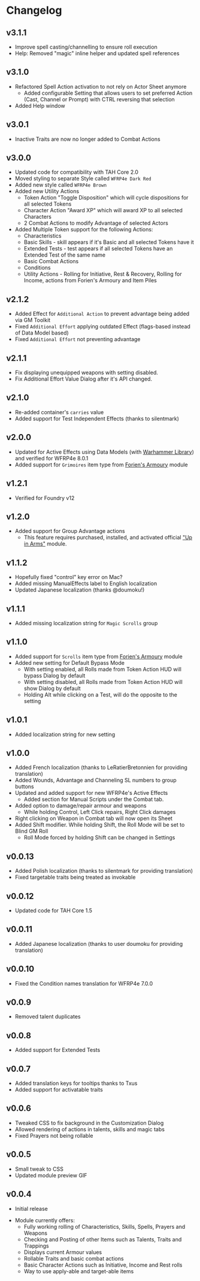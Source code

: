 # Changelog

## v3.1.1
* Improve spell casting/channelling to ensure roll execution
* Help: Removed "magic" inline helper and updated spell references

## v3.1.0
* Refactored Spell Action activation to not rely on Actor Sheet anymore
  * Added configurable Setting that allows users to set preferred Action (Cast, Channel or Prompt) with CTRL reversing that selection
* Added Help window

## v3.0.1
* Inactive Traits are now no longer added to Combat Actions

## v3.0.0
* Updated code for compatibility with TAH Core 2.0
* Moved styling to separate Style called `WFRP4e Dark Red`
* Added new style called `WFRP4e Brown`
* Added new Utility Actions
  * Token Action "Toggle Disposition" which will cycle dispositions for all selected Tokens
  * Character Action "Award XP" which will award XP to all selected Characters
  * 2 Combat Actions to modify Advantage of selected Actors
* Added Multiple Token support for the following Actions:
  * Characteristics 
  * Basic Skills - skill appears if it's Basic and all selected Tokens have it
  * Extended Tests - test appears if all selected Tokens have an Extended Test of the same name
  * Basic Combat Actions
  * Conditions
  * Utility Actions - Rolling for Initiative, Rest & Recovery, Rolling for Income, actions from Forien's Armoury and Item Piles

## v2.1.2
* Added Effect for `Additional Action` to prevent advantage being added via GM Toolkit
* Fixed `Additional Effort` applying outdated Effect (flags-based instead of Data Model based)
* Fixed `Additional Effort` not preventing advantage

## v2.1.1
* Fix displaying unequipped weapons with setting disabled.
* Fix Additional Effort Value Dialog after it's API changed.

## v2.1.0
* Re-added container's `carries` value
* Added support for Test Independent Effects (thanks to silentmark)

## v2.0.0
* Updated for Active Effects using Data Models (with [Warhammer Library](https://foundryvtt.com/packages/warhammer-lib)) and verified for WFRP4e 8.0.1
* Added support for `Grimoires` item type from [Forien's Armoury](https://foundryvtt.com/packages/forien-armoury/) module

## v1.2.1
* Verified for Foundry v12

## v1.2.0
* Added support for Group Advantage actions
  * This feature requires purchased, installed, and activated official ["Up in Arms"](https://foundryvtt.com/packages/wfrp4e-up-in-arms) module.

## v1.1.2
* Hopefully fixed "control" key error on Mac?
* Added missing ManualEffects label to English localization
* Updated Japanese localization (thanks @doumoku!)

## v1.1.1
* Added missing localization string for `Magic Scrolls` group 

## v1.1.0
* Added support for `Scrolls` item type from [Forien's Armoury](https://foundryvtt.com/packages/forien-armoury/) module
* Added new setting for Default Bypass Mode
  * With setting enabled, all Rolls made from Token Action HUD will bypass Dialog by default
  * With setting disabled, all Rolls made from Token Action HUD will show Dialog by default
  * Holding Alt while clicking on a Test, will do the opposite to the setting

## v1.0.1
* Added localization string for new setting

## v1.0.0
* Added French localization (thanks to LeRatierBretonnien for providing translation)
* Added Wounds, Advantage and Channeling SL numbers to group buttons
* Updated and added support for new WFRP4e's Active Effects
  * Added section for Manual Scripts under the Combat tab.
* Added option to damage/repair armour and weapons 
  * While holding Control, Left Click repairs, Right Click damages
* Right clicking on Weapon in Combat tab will now open its Sheet
* Added Shift modifier. While holding Shift, the Roll Mode will be set to Blind GM Roll
  * Roll Mode forced by holding Shift can be changed in Settings


## v0.0.13
* Added Polish localization (thanks to silentmark for providing translation)
* Fixed targetable traits being treated as invokable

## v0.0.12
* Updated code for TAH Core 1.5

## v0.0.11
* Added Japanese localization (thanks to user doumoku for providing translation)

## v0.0.10
* Fixed the Condition names translation for WFRP4e 7.0.0

## v0.0.9
* Removed talent duplicates

## v0.0.8
* Added support for Extended Tests

## v0.0.7
* Added translation keys for tooltips thanks to Txus
* Added support for activatable traits

## v0.0.6
* Tweaked CSS to fix background in the Customization Dialog
* Allowed rendering of actions in talents, skills and magic tabs
* Fixed Prayers not being rollable

## v0.0.5
* Small tweak to CSS
* Updated module preview GIF

## v0.0.4
* Initial release
- Module currently offers: 
  - Fully working rolling of Characteristics, Skills, Spells, Prayers and Weapons
  - Checking and Posting of other Items such as Talents, Traits and Trappings
  - Displays current Armour values
  - Rollable Traits and basic combat actions
  - Basic Character Actions such as Initiative, Income and Rest rolls
  - Way to use apply-able and target-able items